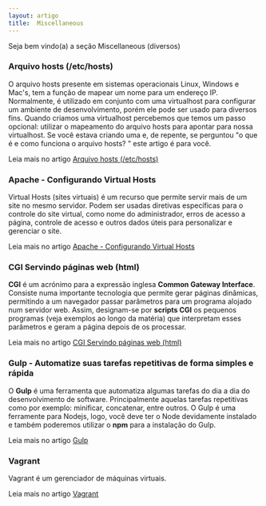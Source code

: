 ```yaml
---
layout: artigo
title:  Miscellaneous
---
```


Seja bem vindo(a) a seção Miscellaneous (diversos)


### Arquivo hosts (/etc/hosts)

O arquivo hosts presente em sistemas operacionais Linux, Windows e Mac's, tem a função de mapear um nome para um
endereço IP. Normalmente, é utilizado em conjunto com uma virtualhost para configurar um ambiente de desenvolvimento,
porém ele pode ser usado para diversos fins. Quando criamos uma virtualhost percebemos que temos um passo opcional:
utilizar o mapeamento do arquivo hosts para apontar para nossa virtualhost. Se você estava criando uma e, de
repente, se perguntou "o que é e como funciona o arquivo hosts? " este artigo é para você.

Leia mais no artigo [Arquivo hosts (/etc/hosts)](arquivo-hosts/)


### Apache - Configurando Virtual Hosts

Virtual Hosts (sites virtuais) é um recurso que permite servir mais de um site no mesmo servidor. Podem ser usadas
diretivas específicas para o controle do site virtual, como nome do administrador, erros de acesso a página, controle de
acesso e outros dados úteis para personalizar e gerenciar o site.

Leia mais no artigo [Apache - Configurando Virtual Hosts](apache-virtual-host/)


### CGI Servindo páginas web (html)

__CGI__ é um acrónimo para a expressão inglesa __Common Gateway Interface__. Consiste numa importante tecnologia que
permite gerar páginas dinâmicas, permitindo a um navegador passar parâmetros para um programa alojado num servidor web.
Assim, designam-se por __scripts CGI__ os pequenos programas (veja exemplos ao longo da matéria) que interpretam esses
parâmetros e geram a página depois de os processar.

Leia mais no artigo [CGI Servindo páginas web (html)](cgi-common-gateway-interface/)


### Gulp - Automatize suas tarefas repetitivas de forma simples e rápida

O __Gulp__ é uma ferramenta que automatiza algumas tarefas do dia a dia do desenvolvimento de software. Principalmente
aquelas tarefas repetitivas como por exemplo: minificar, concatenar, entre outros. O Gulp é uma ferramente para Nodejs,
logo, você deve ter o Node devidamente instalado e também poderemos utilizar o __npm__ para a instalação do Gulp.

Leia mais no artigo [Gulp](gulp/)


### Vagrant

Vagrant é um gerenciador de máquinas virtuais.

Leia mais no artigo [Vagrant](vagrant/)
